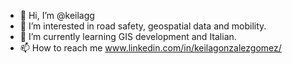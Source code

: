 - 👋 Hi, I’m @keilagg
- 👀 I’m interested in road safety, geospatial data and mobility.
- 🌱 I’m currently learning GIS development and Italian.
- 📫 How to reach me www.linkedin.com/in/keilagonzalezgomez/
